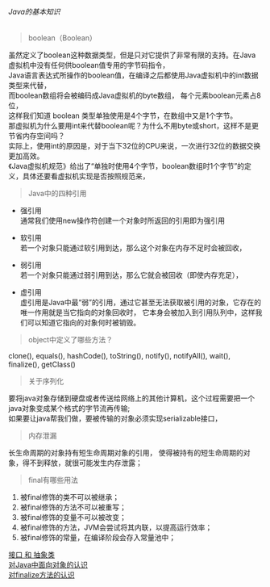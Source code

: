 ###### Java的基本知识

> boolean（Boolean）

虽然定义了boolean这种数据类型，但是只对它提供了非常有限的支持。在Java虚拟机中没有任何供boolean值专用的字节码指令，  
Java语言表达式所操作的boolean值，在编译之后都使用Java虚拟机中的int数据类型来代替，  
而boolean数组将会被编码成Java虚拟机的byte数组，  每个元素boolean元素占8位，  
这样我们知道 boolean 类型单独使用是4个字节，在数组中又是1个字节。  
那虚拟机为什么要用int来代替boolean呢？为什么不用byte或short，这样不是更节省内存空间吗？  
实际上，使用int的原因是，对于当下32位的CPU来说，一次进行32位的数据交换更加高效。  
《Java虚拟机规范》给出了“单独时使用4个字节，boolean数组时1个字节”的定义，具体还要看虚拟机实现是否按照规范来，  

> Java中的四种引用

- 强引用  
通常我们使用new操作符创建一个对象时所返回的引用即为强引用

- 软引用  
若一个对象只能通过软引用到达，那么这个对象在内存不足时会被回收，  
- 弱引用  
若一个对象只能通过弱引用到达，那么它就会被回收（即使内存充足）， 
- 虚引用  
虚引用是Java中最“弱”的引用，通过它甚至无法获取被引用的对象，它存在的唯一作用就是当它指向的对象回收时，
它本身会被加入到引用队列中，这样我们可以知道它指向的对象何时被销毁。

> object中定义了哪些方法？

clone(), equals(), hashCode(), toString(), notify(), notifyAll(), wait(), finalize(), getClass()

> 关于序列化

要将java对象存储到硬盘或者传送给网络上的其他计算机，这个过程需要把一个java对象变成某个格式的字节流再传输;  
如果要让java帮我们做，要被传输的对象必须实现serializable接口，

> 内存泄漏

长生命周期的对象持有短生命周期对象的引用， 使得被持有的短生命周期的对象，得不到释放，就很可能发生内存泄露；  

> final有哪些用法

1. 被final修饰的类不可以被继承； 
2. 被final修饰的方法不可以被重写； 
3. 被final修饰的变量不可以被改变；  
4. 被final修饰的方法，JVM会尝试将其内联，以提高运行效率；  
5. 被final修饰的常量，在编译阶段会存入常量池中；  

[接口 和 抽象类](JB_Interface_AbstractClass.md)  
[对Java中面向对象的认识](Jav_OOP.md)  
[对finalize方法的认识](java_finalize.md)  








